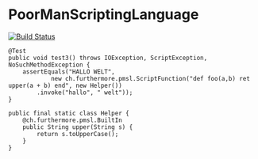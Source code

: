 # PoorManScriptingLanguage

[![Build Status](https://travis-ci.org/chtz/PoorManScriptingLanguage.svg?branch=master)](https://travis-ci.org/chtz/PoorManScriptingLanguage)

```
@Test
public void test3() throws IOException, ScriptException, NoSuchMethodException {
	assertEquals("HALLO WELT", 
			new ch.furthermore.pmsl.ScriptFunction("def foo(a,b) ret upper(a + b) end", new Helper())
		.invoke("hallo", " welt"));
}
	
public final static class Helper {
	@ch.furthermore.pmsl.BuiltIn
	public String upper(String s) {
		return s.toUpperCase();
	}
}
```
